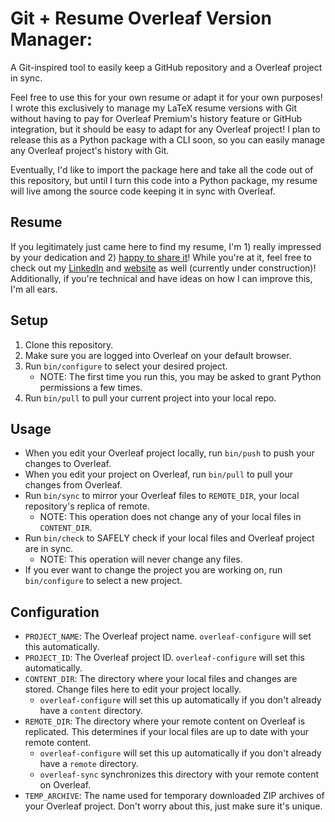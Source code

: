 # Git + Resume Overleaf Version Manager:

A Git-inspired tool to easily keep a GitHub repository and a Overleaf project in sync.

Feel free to use this for your own resume or adapt it for your own purposes! I wrote this exclusively to manage my LaTeX resume versions with Git without having to pay for Overleaf Premium's history feature or GitHub integration, but it should be easy to adapt for any Overleaf project! I plan to release this as a Python package with a CLI soon, so you can easily manage any Overleaf project's history with Git.

Eventually, I'd like to import the package here and take all the code out of this repository, but until I turn this code into a Python package, my resume will live among the source code keeping it in sync with Overleaf.

## Resume

If you legitimately just came here to find my resume, I'm 1) really impressed by your dedication and 2) [happy to share it](https://ashwinak-resume.tiiny.site/)! While you're at it, feel free to check out my [LinkedIn](https://www.linkedin.com/in/ashwinak/) and [website](https://ashwinak.com) as well (currently under construction)! Additionally, if you're technical and have ideas on how I can improve this, I'm all ears.

## Setup

1. Clone this repository.
2. Make sure you are logged into Overleaf on your default browser.
3. Run `bin/configure` to select your desired project.
   - NOTE: The first time you run this, you may be asked to grant Python permissions a few times.
4. Run `bin/pull` to pull your current project into your local repo.

## Usage

- When you edit your Overleaf project locally, run `bin/push` to push your changes to Overleaf.
- When you edit your project on Overleaf, run `bin/pull` to pull your changes from Overleaf.
- Run `bin/sync` to mirror your Overleaf files to `REMOTE_DIR`, your local repository's replica of remote.
  - NOTE: This operation does not change any of your local files in `CONTENT_DIR`.
- Run `bin/check` to SAFELY check if your local files and Overleaf project are in sync.
  - NOTE: This operation will never change any files.
- If you ever want to change the project you are working on, run `bin/configure` to select a new project.

## Configuration

- `PROJECT_NAME`: The Overleaf project name. `overleaf-configure` will set this automatically.
- `PROJECT_ID`: The Overleaf project ID. `overleaf-configure` will set this automatically.
- `CONTENT_DIR`: The directory where your local files and changes are stored. Change files here to edit your project locally.
  - `overleaf-configure` will set this up automatically if you don't already have a `content` directory.
- `REMOTE_DIR`: The directory where your remote content on Overleaf is replicated. This determines if your local files are up to date with your remote content.
  - `overleaf-configure` will set this up automatically if you don't already have a `remote` directory.
  - `overleaf-sync` synchronizes this directory with your remote content on Overleaf.
- `TEMP_ARCHIVE`: The name used for temporary downloaded ZIP archives of your Overleaf project. Don't worry about this, just make sure it's unique.
